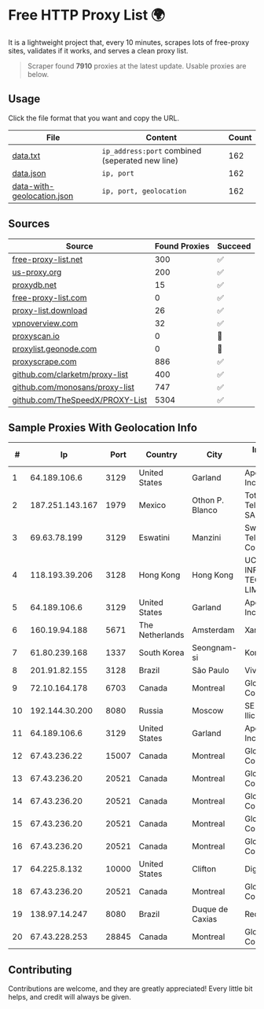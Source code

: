 
# Free HTTP Proxy List 🌍

It is a lightweight project that, every 10 minutes, scrapes lots of free-proxy sites, validates if it works, and serves a clean proxy list.


> Scraper found **7910** proxies at the latest update. Usable proxies are below.

## Usage

Click the file format that you want and copy the URL.


|File|Content|Count|
|----|-------|-----|
|[data.txt](https://raw.githubusercontent.com/themiralay/Proxy-List-World/master/data.txt)|`ip_address:port` combined (seperated new line)|162|
|[data.json](https://raw.githubusercontent.com/themiralay/Proxy-List-World/master/data.json)|`ip, port`|162|
|[data-with-geolocation.json](https://raw.githubusercontent.com/themiralay/Proxy-List-World/master/data-with-geolocation.json)|`ip, port, geolocation`|162|

## Sources

|Source|Found Proxies|Succeed|
|------|-------------|-------|
|[free-proxy-list.net](https://free-proxy-list.net)|300|✅|
|[us-proxy.org](https://www.us-proxy.org)|200|✅|
|[proxydb.net](http://proxydb.net)|15|✅|
|[free-proxy-list.com](https://free-proxy-list.com/?page=&port=&type%5B%5D=http&type%5B%5D=https&up_time=0&search=Search)|0|✅|
|[proxy-list.download](https://www.proxy-list.download/HTTP)|26|✅|
|[vpnoverview.com](https://vpnoverview.com/privacy/anonymous-browsing/free-proxy-servers)|32|✅|
|[proxyscan.io](https://www.proxyscan.io)|0|🚫|
|[proxylist.geonode.com](https://proxylist.geonode.com/api/proxy-list?limit=300&page=1&sort_by=lastChecked&sort_type=desc&protocols=http,https)|0|🚫|
|[proxyscrape.com](https://api.proxyscrape.com/v2/?request=displayproxies&protocol=http&timeout=10000&country=all&ssl=all&anonymity=all)|886|✅|
|[github.com/clarketm/proxy-list](https://raw.githubusercontent.com/clarketm/proxy-list/master/proxy-list-raw.txt)|400|✅|
|[github.com/monosans/proxy-list](https://raw.githubusercontent.com/monosans/proxy-list/main/proxies/http.txt)|747|✅|
|[github.com/TheSpeedX/PROXY-List](https://raw.githubusercontent.com/TheSpeedX/PROXY-List/master/http.txt)|5304|✅|


## Sample Proxies With Geolocation Info

|#|Ip|Port|Country|City|Internet Service Provider|
|-|--|----|-------|----|-------------------------|
|1|64.189.106.6|3129|United States|Garland|Apogee Telecom Inc.|
|2|187.251.143.167|1979|Mexico|Othon P. Blanco|Total Play Telecomunicaciones SA De CV|
|3|69.63.78.199|3129|Eswatini|Manzini|Swaziland Posts & Telecommunications Corp.|
|4|118.193.39.206|3128|Hong Kong|Hong Kong|UCLOUD INFORMATION TECHNOLOGY (HK) LIMITED|
|5|64.189.106.6|3129|United States|Garland|Apogee Telecom Inc.|
|6|160.19.94.188|5671|The Netherlands|Amsterdam|Xantho UAB|
|7|61.80.239.168|1337|South Korea|Seongnam-si|Korea Telecom|
|8|201.91.82.155|3128|Brazil|São Paulo|Vivo|
|9|72.10.164.178|6703|Canada|Montreal|GloboTech Communications|
|10|192.144.30.200|8080|Russia|Moscow|SE Khan Aleksandr Ilich|
|11|64.189.106.6|3129|United States|Garland|Apogee Telecom Inc.|
|12|67.43.236.22|15007|Canada|Montreal|GloboTech Communications|
|13|67.43.236.20|20521|Canada|Montreal|GloboTech Communications|
|14|67.43.236.20|20521|Canada|Montreal|GloboTech Communications|
|15|67.43.236.20|20521|Canada|Montreal|GloboTech Communications|
|16|67.43.236.20|20521|Canada|Montreal|GloboTech Communications|
|17|64.225.8.132|10000|United States|Clifton|DigitalOcean, LLC|
|18|67.43.236.20|20521|Canada|Montreal|GloboTech Communications|
|19|138.97.14.247|8080|Brazil|Duque de Caxias|RedeBr Telecom|
|20|67.43.228.253|28845|Canada|Montreal|GloboTech Communications|



## Contributing

Contributions are welcome, and they are greatly appreciated! Every
little bit helps, and credit will always be given.

